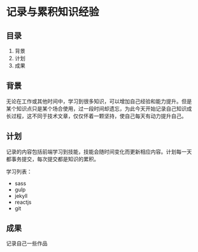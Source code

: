 # 记录与累积知识经验

## 目录

1. 背景
2. 计划
3. 成果

## 背景
无论在工作或其他时间中，学习到很多知识，可以增加自己经验和能力提升。但是某个知识点只是某个场合使用，过一段时间却遗忘，为此今天开始记录自己知识成长过程，这不同于技术文章，仅仅怀着一颗坚持，使自己每天有动力提升自己。

## 计划
记录的内容包括前端学习到技能，技能会随时间变化而更新相应内容。计划每一天都事务提交，每次提交都是知识的累积。

学习列表：
- sass
- gulp
- jekyll
- reactjs
- git

## 成果
记录自己一些作品
